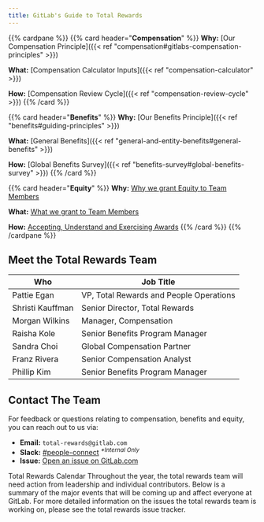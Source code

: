 ```yaml
---
title: GitLab's Guide to Total Rewards
---
```


{{% cardpane %}}
{{% card header="**Compensation**" %}}
**Why:** [Our Compensation Principle]({{< ref "compensation#gitlabs-compensation-principles" >}})

**What:** [Compensation Calculator Inputs]({{< ref "compensation-calculator" >}})

**How:** [Compensation Review Cycle]({{< ref "compensation-review-cycle" >}})
{{% /card %}}

{{% card header="**Benefits**" %}}
**Why:** [Our Benefits Principle]({{< ref "benefits#guiding-principles" >}})

**What:** [General Benefits]({{< ref "general-and-entity-benefits#general-benefits" >}})

**How:** [Global Benefits Survey]({{< ref "benefits-survey#global-benefits-survey" >}})
{{% /card %}}

{{% card header="**Equity**" %}}
**Why:** [Why we grant Equity to Team Members](https://about.gitlab.com/handbook/stock-options/#stock-options)

**What:** [What we grant to Team Members](https://about.gitlab.com/handbook/stock-options/#stock-option-grant-levels)

**How:** [Accepting, Understand and Exercising Awards](https://about.gitlab.com/handbook/stock-options/#exercising-your-options)
{{% /card %}}
{{% /cardpane %}}

## Meet the Total Rewards Team

| Who  | Job Title |
|------|-----------|
| Pattie Egan | VP, Total Rewards and People Operations |
| Shristi Kauffman | Senior Director, Total Rewards |
| Morgan Wilkins | Manager, Compensation |
| Raisha Kole | Senior Benefits Program Manager |
| Sandra Choi | Global Compensation Partner |
| Franz Rivera | Senior Compensation Analyst |
| Phillip Kim | Senior Benefits Program Manager |

## Contact The Team

For feedback or questions relating to compensation, benefits and equity, you can reach out to us via:

- **Email:** `total-rewards@gitlab.com`
- **Slack:** [#people-connect](https://gitlab.slack.com/archives/C02360SQQFR) <sup>*\*Internal Only*</sup>
- **Issue:** [Open an issue on GitLab.com](https://gitlab.com/gitlab-com/people-group/total-rewards/issues/new)

Total Rewards Calendar
Throughout the year, the total rewards team will need action from leadership and individual contributors. Below is a summary of the major events that will be coming up and affect everyone at GitLab. For more detailed information on the issues the total rewards team is working on, please see the total rewards issue tracker.
